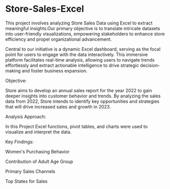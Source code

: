 # Store-Sales-Excel
This project involves analyzing Store Sales Data using Excel to extract meaningful insights.Our primary objective is to translate intricate datasets into user-friendly visualizations, empowering stakeholders to enhance store efficiency and propel organizational advancement.

Central to our initiative is a dynamic Excel dashboard, serving as the focal point for users to engage with the data interactively. This immersive platform facilitates real-time analysis, allowing users to navigate trends effortlessly and extract actionable intelligence to drive strategic decision-making and foster business expansion.

Objective:

Store aims to develop an annual sales report for the year 2022 to gain deeper insights into customer behavior and trends. By analyzing the sales data from 2022, Store  intends to identify key opportunities and strategies that will drive increased sales and growth in 2023.

Analysis Approach:

In this Project Excel functions, pivot tables, and charts were used to visualize and interpret the data.

Key Findings:

Women's Purchasing Behavior

Contribution of Adult Age Group

Primary Sales Channels

Top States for Sales
